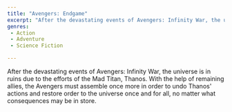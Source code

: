 ```yaml
---
title: "Avengers: Endgame"
excerpt: "After the devastating events of Avengers: Infinity War, the universe is in ruins due to the efforts of the Mad Titan, Thanos. With the help of remaining..."
genres: 
 - Action
 - Adventure
 - Science Fiction

---
```


After the devastating events of Avengers: Infinity War, the universe is in ruins due to the efforts of the Mad Titan, Thanos. With the help of remaining allies, the Avengers must assemble once more in order to undo Thanos' actions and restore order to the universe once and for all, no matter what consequences may be in store.
